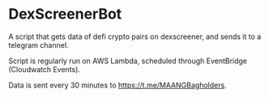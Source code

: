 # DexScreenerBot
A script that gets data of defi crypto pairs on dexscreener, and sends it to a telegram channel.

Script is regularly run on AWS Lambda, scheduled through EventBridge (Cloudwatch Events).

Data is sent every 30 minutes to https://t.me/MAANGBagholders.